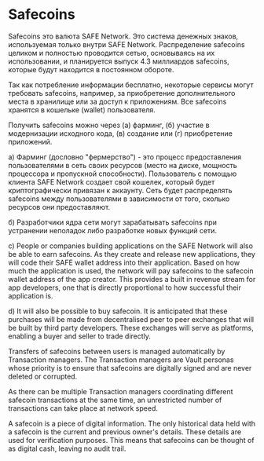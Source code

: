 # Safecoins
Safecoins это валюта SAFE Network. Это система денежных знаков, используемая только внутри SAFE Network. Распределение safecoins целиком и полностью проводится сетью, основываясь на их использовании, и планируется выпуск 4.3 миллиардов safecoins, которые будут находится в постоянном обороте.

Так как потребление информации бесплатно, некоторые сервисы могут требовать safecoins, например, за приобретение дополнительного места в хранилище или за доступ к приложениям. Все safecoins хранятся в кошельке (wallet) пользователя.

Получить safecoins можно через (а) фарминг, (б) участие в модернизации исходного кода, (в) создание или (г) приобретение приложений.

a) Фарминг (дословно "фермерство") - это процесс предоставления пользователями в сеть своих ресурсов (место на диске, мощность процессора и пропускной способности). Пользователь с помощью клиента SAFE Network создает свой кошелек, который будет криптографически привязан к аккаунту. Сеть будет распределять safecoins между пользователями в зависимости от того, сколько ресурсов они предоставляют.

б) Разработчики ядра сети могут зарабатывать safecoins при устранении неполадок либо разработке новых функций сети.

c) People or companies building applications on the SAFE Network will also be able to earn safecoins. As they create and release new applications, they will code their SAFE wallet address into their application. Based on how much the
application is used, the network will pay safecoins to the safecoin wallet address of the app creator. This provides a built in revenue stream for app developers, one that is directly proportional to how successful their application is.

d) It will also be possible to buy safecoin. It is anticipated that these purchases will be made from decentralised peer to peer exchanges that will be built by third party developers. These exchanges will serve as platforms, enabling a buyer and seller to trade directly.

Transfers of safecoins between users is managed automatically by Transaction managers. The Transaction managers are Vault personas whose priority is to ensure that safecoins are digitally signed and are never deleted or corrupted.

As there can be multiple Transaction managers coordinating different safecoin transactions at the same time, an unrestricted number of transactions can take place at network speed.

A safecoin is a piece of digital information. The only historical data held with a safecoin is the current and previous owner's details. These details are used for verification purposes. This means that safecoins can be thought of as digital cash, leaving no audit trail.




